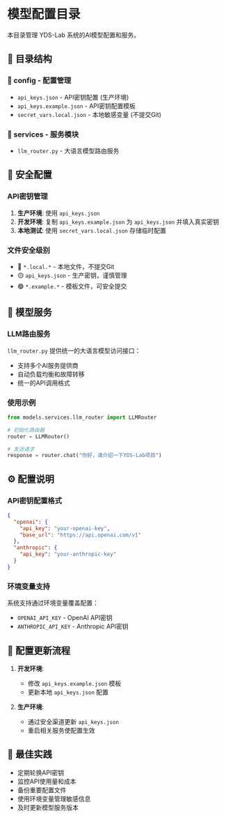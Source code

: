 # 模型配置目录

本目录管理 YDS-Lab 系统的AI模型配置和服务。

## 📁 目录结构

### 🔧 config - 配置管理
- `api_keys.json` - API密钥配置 (生产环境)
- `api_keys.example.json` - API密钥配置模板
- `secret_vars.local.json` - 本地敏感变量 (不提交Git)

### 🚀 services - 服务模块
- `llm_router.py` - 大语言模型路由服务

## 🔐 安全配置

### API密钥管理
1. **生产环境**: 使用 `api_keys.json`
2. **开发环境**: 复制 `api_keys.example.json` 为 `api_keys.json` 并填入真实密钥
3. **本地测试**: 使用 `secret_vars.local.json` 存储临时配置

### 文件安全级别
- 🔴 `*.local.*` - 本地文件，不提交Git
- 🟡 `api_keys.json` - 生产密钥，谨慎管理
- 🟢 `*.example.*` - 模板文件，可安全提交

## 🤖 模型服务

### LLM路由服务
`llm_router.py` 提供统一的大语言模型访问接口：
- 支持多个AI服务提供商
- 自动负载均衡和故障转移
- 统一的API调用格式

### 使用示例
```python
from models.services.llm_router import LLMRouter

# 初始化路由器
router = LLMRouter()

# 发送请求
response = router.chat("你好，请介绍一下YDS-Lab项目")
```

## ⚙️ 配置说明

### API密钥配置格式
```json
{
  "openai": {
    "api_key": "your-openai-key",
    "base_url": "https://api.openai.com/v1"
  },
  "anthropic": {
    "api_key": "your-anthropic-key"
  }
}
```

### 环境变量支持
系统支持通过环境变量覆盖配置：
- `OPENAI_API_KEY` - OpenAI API密钥
- `ANTHROPIC_API_KEY` - Anthropic API密钥

## 🔄 配置更新流程

1. **开发环境**:
   - 修改 `api_keys.example.json` 模板
   - 更新本地 `api_keys.json` 配置

2. **生产环境**:
   - 通过安全渠道更新 `api_keys.json`
   - 重启相关服务使配置生效

## 📝 最佳实践

- 定期轮换API密钥
- 监控API使用量和成本
- 备份重要配置文件
- 使用环境变量管理敏感信息
- 及时更新模型服务版本